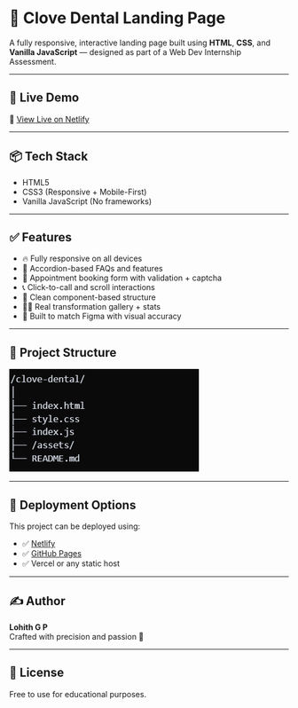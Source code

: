 # 🦷 Clove Dental Landing Page

A fully responsive, interactive landing page built using **HTML**, **CSS**, and **Vanilla JavaScript** — designed as part of a Web Dev Internship Assessment.

---

## 🚀 Live Demo

🔗 [View Live on Netlify](https://your-netlify-url.netlify.app)  

---

## 📦 Tech Stack

- HTML5
- CSS3 (Responsive + Mobile-First)
- Vanilla JavaScript (No frameworks)

---

## ✅ Features

- 🔥 Fully responsive on all devices
- 🧠 Accordion-based FAQs and features
- 🧾 Appointment booking form with validation + captcha
- 📞 Click-to-call and scroll interactions
- 🧬 Clean component-based structure
- 🧑‍⚕️ Real transformation gallery + stats
- 📍 Built to match Figma with visual accuracy

---

## 🧱 Project Structure

![PRoject Structure](assest/image.png)

---

## 📲 Deployment Options

This project can be deployed using:

- ✅ [Netlify](https://www.netlify.com/)
- ✅ [GitHub Pages](https://pages.github.com/)
- ✅ Vercel or any static host

---

## ✍️ Author

**Lohith G P**  
Crafted with precision and passion 🚀

---

## 📄 License

Free to use for educational purposes.
